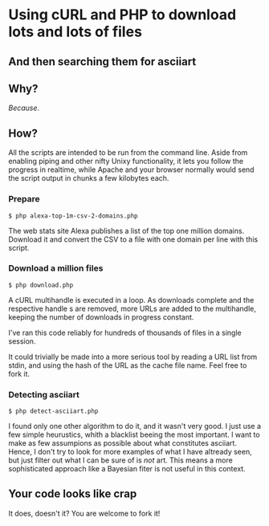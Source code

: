 Using cURL and PHP to download lots and lots of files
=====================================================
And then searching them for asciiart
------------------------------------

Why?
----

*Because*.

How?
----

All the scripts are intended to be run from the command line. Aside from enabling piping and other nifty Unixy functionality, it lets you follow the progress in realtime, while Apache and your browser normally would send the script output in chunks a few kilobytes each.

### Prepare

	$ php alexa-top-1m-csv-2-domains.php

The web stats site Alexa publishes a list of the top one million domains. Download it and convert the CSV to a file with one domain per line with this script.

### Download a million files

	$ php download.php

A cURL multihandle is executed in a loop. As downloads complete and the respective handle s are removed, more URLs are added to the multihandle, keeping the number of downloads in progress constant.

I've ran this code reliably for hundreds of thousands of files in a single session.

It could trivially be made into a more serious tool by reading a URL list from stdin, and using the hash of the URL as the cache file name. Feel free to fork it.

### Detecting asciiart

	$ php detect-asciiart.php

I found only one other algorithm to do it, and it wasn't very good. I just use a few simple heurustics, whith a blacklist beeing the most important. I want to make as few assumpions as possible about what constitutes asciiart. Hence, I don't try to look for more examples of what I have altready seen, but just filter out what I can be sure of is *not* art. This means a more sophisticated approach like a Bayesian fiter is not useful in this context.

Your code looks like crap
-------------------------

It does, doesn't it? You are welcome to fork it!

